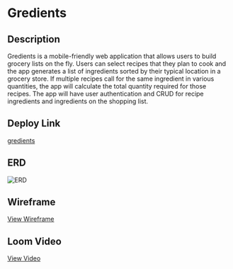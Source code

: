 # Gredients

## Description
Gredients is a mobile-friendly web application that allows users to build grocery lists on the fly. Users can select recipes that they plan to cook and the app generates a list of ingredients sorted by their typical location in a grocery store. If multiple recipes call for the same ingredient in various quantities, the app will calculate the total quantity required for those recipes. The app will have user authentication and CRUD for recipe ingredients and ingredients on the shopping list.

## Deploy Link
[gredients](https://gredients.netlify.app/)

## ERD
![ERD](https://i.ibb.co/XJ3ZvTD/capstone-ERD.png)

## Wireframe
[View Wireframe](https://www.figma.com/file/1m0eMS8SNzPWxv1nxrYmUM/gredients?node-id=2%3A27)

## Loom Video
[View Video](https://www.loom.com/share/c6223c8535a34ecba8a43aefee9867d4)
